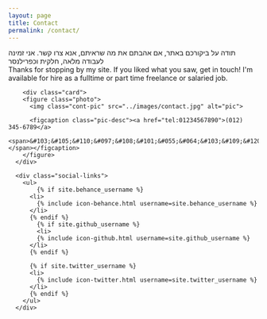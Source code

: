 ```yaml
---
layout: page
title: Contact
permalink: /contact/
---
```

<div class="fr" dir="ltr">תודה על ביקורכם באתר,  אם אהבתם את מה שראיתם, אנא צרו קשר.
אני זמינה לעבודה מלאה, חלקית וכפרילנסר
<br /> </div>
<div class="fl">Thanks for stopping by my site. If you liked what you saw, get in touch! I'm available for hire as a fulltime or part time freelance or salaried job. <br /></div>
<div class="full">
	
		<div class="card">
	    <figure class="photo">
	      <img class="cont-pic" src="../images/contact.jpg" alt="pic">

	      <figcaption class="pic-desc"><a href="tel:01234567890">(012) 345-6789</a>
	      	<span>&#103;&#105;&#110;&#097;&#108;&#101;&#055;&#064;&#103;&#109;&#120;&#046;&#099;&#111;&#109;</span></figcaption>
	    </figure>
	  </div>

	  <div class="social-links">
	  	<ul>
	  		{% if site.behance_username %}
          <li>
            {% include icon-behance.html username=site.behance_username %}
          </li>
          {% endif %}
	  		{% if site.github_username %}
	  		<li>
            {% include icon-github.html username=site.github_username %}
          </li>
          {% endif %}

          {% if site.twitter_username %}
          <li>
            {% include icon-twitter.html username=site.twitter_username %}
          </li>
          {% endif %}
	  	</ul>
	  </div>
</div>
